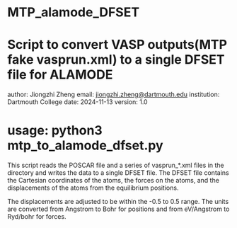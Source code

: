 # MTP_alamode_DFSET

# Script to convert VASP outputs(MTP fake vasprun.xml) to a single DFSET file for ALAMODE
author: Jiongzhi Zheng
email: jiongzhi.zheng@dartmouth.edu
institution: Dartmouth College
date: 2024-11-13
version: 1.0

# usage: python3 mtp_to_alamode_dfset.py
This script reads the POSCAR file and a series of vasprun_*.xml files in the directory and writes the data to a single DFSET file.
The DFSET file contains the Cartesian coordinates of the atoms, the forces on the atoms, 
and the displacements of the atoms from the equilibrium positions.

The displacements are adjusted to be within the -0.5 to 0.5 range.
The units are converted from Angstrom to Bohr for positions and from eV/Angstrom to Ryd/bohr for forces.
